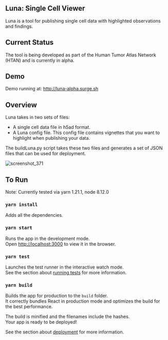 ## Luna: Single Cell Viewer

Luna is a tool for publishing single cell data with highlighted observations and findings.

## Current Status

The tool is being developed as part of the Human Tumor Atlas Network (HTAN) and is currently in alpha.  

## Demo

Demo running at:  http://luna-alpha.surge.sh

## Overview

Luna takes in two sets of files:

* A single cell data file in h5ad format.
* A Luna config file.  This config file contains vignettes that you want to highlight when publishing your data.

The buildLuna.py script takes these two files and generates a set of JSON files that can be used for deployment.

![screenshot_371](https://user-images.githubusercontent.com/1009066/81432352-bfc46b80-9130-11ea-8cc8-2ead3d0790de.png)

## To Run

Note:  Currently tested via yarn 1.21.1, node 8.12.0

### `yarn install`

Adds all the dependencies.

### `yarn start`

Runs the app in the development mode.<br />
Open [http://localhost:3000](http://localhost:3000) to view it in the browser.

### `yarn test`

Launches the test runner in the interactive watch mode.<br />
See the section about [running tests](https://facebook.github.io/create-react-app/docs/running-tests) for more information.

### `yarn build`

Builds the app for production to the `build` folder.<br />
It correctly bundles React in production mode and optimizes the build for the best performance.

The build is minified and the filenames include the hashes.<br />
Your app is ready to be deployed!

See the section about [deployment](https://facebook.github.io/create-react-app/docs/deployment) for more information.

